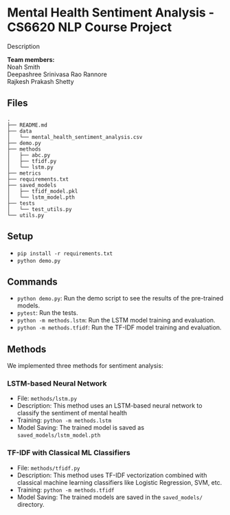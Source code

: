 # Mental Health Sentiment Analysis - CS6620 NLP Course Project
Description

**Team members:**  
Noah Smith  
Deepashree Srinivasa Rao Rannore  
Rajkesh Prakash Shetty  


## Files
```
.
├── README.md
├── data
│   └── mental_health_sentiment_analysis.csv
├── demo.py
├── methods
│   ├── abc.py
│   ├── tfidf.py
│   └── lstm.py
├── metrics
├── requirements.txt
├── saved_models
│   ├── tfidf_model.pkl
│   └── lstm_model.pth
├── tests
│   └── test_utils.py
└── utils.py
```

## Setup
- `pip install -r requirements.txt`
- `python demo.py`

## Commands
- `python demo.py`: Run the demo script to see the results of the pre-trained models.
- `pytest`: Run the tests.
- `python -m methods.lstm`: Run the LSTM model training and evaluation.
- `python -m methods.tfidf`: Run the TF-IDF model training and evaluation.


## Methods
We implemented three methods for sentiment analysis:

### LSTM-based Neural Network
- File: `methods/lstm.py`
- Description: This method uses an LSTM-based neural network to classify the sentiment of mental health
- Training: `python -m methods.lstm`
- Model Saving: The trained model is saved as `saved_models/lstm_model.pth`

### TF-IDF with Classical ML Classifiers
- File: `methods/tfidf.py`
- Description: This method uses TF-IDF vectorization combined with classical machine learning classifiers like Logistic Regression, SVM, etc.
- Training: `python -m methods.tfidf`
- Model Saving: The trained models are saved in the `saved_models/` directory.



